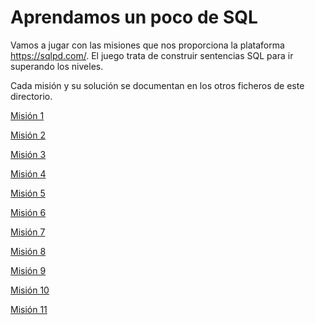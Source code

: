 # Aprendamos un poco de SQL

Vamos a jugar con las misiones que nos proporciona la plataforma
https://sqlpd.com/. El juego trata de construir sentencias SQL para ir superando los niveles.

Cada misión y su solución se documentan en los otros ficheros de este directorio.

[Misión 1](https://github.com/alafa/theegg_ai/blob/master/tarea_43/mission_1.md)

[Misión 2](https://github.com/alafa/theegg_ai/blob/master/tarea_43/mission_2.md)

[Misión 3](https://github.com/alafa/theegg_ai/blob/master/tarea_43/mission_3.md)

[Misión 4](https://github.com/alafa/theegg_ai/blob/master/tarea_43/mission_4.md)

[Misión 5](https://github.com/alafa/theegg_ai/blob/master/tarea_43/mission_5.md)

[Misión 6](https://github.com/alafa/theegg_ai/blob/master/tarea_43/mission_6.md)

[Misión 7](https://github.com/alafa/theegg_ai/blob/master/tarea_43/mission_7.md)

[Misión 8](https://github.com/alafa/theegg_ai/blob/master/tarea_43/mission_8.md)

[Misión 9](https://github.com/alafa/theegg_ai/blob/master/tarea_43/mission_9.md)

[Misión 10](https://github.com/alafa/theegg_ai/blob/master/tarea_43/mission_10.md)

[Misión 11](https://github.com/alafa/theegg_ai/blob/master/tarea_43/mission_11.md)